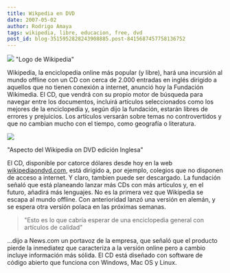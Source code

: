 ```yaml
---
title: Wikpedia en DVD
date: 2007-05-02
author: Rodrigo Amaya
tags: wikipedia, libre, educacion, free, dvd
post_id: blog-3515952828243908885.post-8415687457758136752
---
```


[![](http://bp1.blogger.com/_ayvorITawE4/RjiSNEK33vI/AAAAAAAAAVg/sjep2alc17g/s200/Wikipedia-logo_BWb-full.jpg)](http://bp1.blogger.com/_ayvorITawE4/RjiSNEK33vI/AAAAAAAAAVg/sjep2alc17g/s1600-h/Wikipedia-logo_BWb-full.jpg)
"Logo de Wikipedia"

Wikipedia, la enciclopedia online más popular (y libre), hará una incursión al mundo offline con un CD con cerca de 2.000 entradas en inglés dirigido a aquellos que no tienen conexión a internet, anunció hoy la Fundación Wikimedia. El CD, que vendrá con su propio motor de búsqueda para navegar entre los documentos, incluirá artículos seleccionados como los mejores de la enciclopedia y, según dijo la fundación, estarán libres de errores y prejuicios. Los artículos versarán sobre temas no controvertidos y que no cambian mucho con el tiempo, como geografía o literatura.

[![](http://bp3.blogger.com/_ayvorITawE4/RjiTWkK33wI/AAAAAAAAAVo/9mOgzvdlNnA/s400/Wikipedia05.JPG)](http://bp3.blogger.com/_ayvorITawE4/RjiTWkK33wI/AAAAAAAAAVo/9mOgzvdlNnA/s1600-h/Wikipedia05.JPG)

"Aspecto del Wikipedia
on DVD edición Inglesa"

El CD, disponible por catorce dólares desde hoy en la web [wikipediaondvd.com](http://wikipediaondvd.com/), está dirigido a, por ejemplo, colegios que no disponen de acceso a internet. Y claro, tambien puede ser descargado. La fundación señaló que está planeando lanzar más CDs con más artículos y, en el futuro, añadirá más lenguajes. No es la primera vez que Wikipedia se escapa al mundo offline. Con anterioridad lanzó una versión en alemán, y se espera otra versión polaca en las próximas semanas.

> "Esto
> es lo que cabría esperar de una enciclopedia general con artículos de
> calidad"

...dijo a News.com un portavoz de la empresa, que señaló que el producto pierde la inmediatez que caracteriza a la versión online pero a cambio incluye información más sólida. El CD está diseñado con software de código abierto que funciona con Windows, Mac OS y Linux.